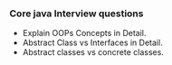 ### Core java Interview questions

* Explain OOPs Concepts in Detail.
* Abstract Class vs Interfaces in Detail.
* Abstract classes vs concrete classes.
